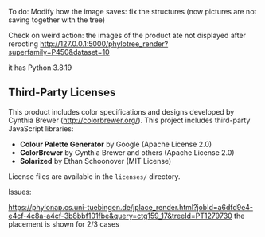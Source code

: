 To do:
Modify how the image saves: fix the structures (now pictures are not saving together with the tree)

Check on weird action: the images of the product ate not displayed after rerooting http://127.0.0.1:5000/phylotree_render?superfamily=P450&dataset=10

it has
Python 3.8.19

## Third-Party Licenses
This product includes color
specifications and designs developed by Cynthia Brewer
(http://colorbrewer.org/).
This project includes third-party JavaScript libraries:

- **Colour Palette Generator** by Google (Apache License 2.0)
- **ColorBrewer** by Cynthia Brewer and others (Apache License 2.0)
- **Solarized** by Ethan Schoonover (MIT License)

License files are available in the `licenses/` directory.


Issues:

https://phylonap.cs.uni-tuebingen.de/jplace_render.html?jobId=a6dfd9e4-e4cf-4c8a-a4cf-3b8bbf101fbe&query=ctg159_17&treeId=PT1279730
the placement is shown for 2/3 cases
